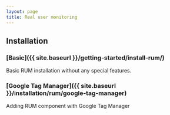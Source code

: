 ```yaml
---
layout: page
title: Real user monitoring
---
```


## Installation

### [Basic]({{ site.baseurl }}/getting-started/install-rum/)
Basic RUM installation without any special features.

### [Google Tag Manager]({{ site.baseurl }}/installation/rum/google-tag-manager)
Adding RUM component with Google Tag Manager
